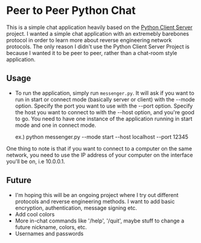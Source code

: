 # Peer to Peer Python Chat

This is a simple chat application heavily based on the [Python Client Server](https://github.com/pricheal/python-client-server) project. I wanted a simple chat application with an extremebly barebones protocol in order to learn more about reverse engineering network protocols. The only reason I didn't use the Python Client Server Project is because I wanted it to be peer to peer, rather than a chat-room style application. 

## Usage

* To run the application, simply run `messenger.py`. It will ask if you want to run in start or connect mode (basically server or client) with the --mode option. Specify the port you want to use with the --port option. Specify the host you want to connect to with the --host option, and you're good to go. You need to have one instance of the application running in start mode and one in connect mode.

    ex.)
    python messenger.py --mode start --host localhost --port 12345

One thing to note is that if you want to connect to a computer on the same network, you need to use the IP address of your computer on the interface you'll be on, i.e 10.0.0.1. 


## Future

* I'm hoping this will be an ongoing project where I try out different protocols and reverse engineering methods. I want to add basic encryption, authentication, message signing etc.
* Add cool colors
* More in-chat commands like '/help', '/quit', maybe stuff to change a future nickname, colors, etc.
* Usernames and passwords

